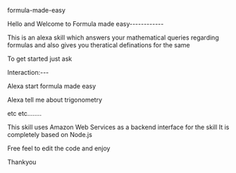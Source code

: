 formula-made-easy


Hello and Welcome to Formula made easy------------


This is an alexa skill which answers your mathematical queries regarding formulas and also gives you theratical definations for the same

To get started just ask

Interaction:---

Alexa start formula made easy

Alexa tell me about trigonometry

etc etc........



This skill uses Amazon Web Services as a backend interface for the skill
It is completely based on Node.js


Free feel to edit the code and enjoy


Thankyou